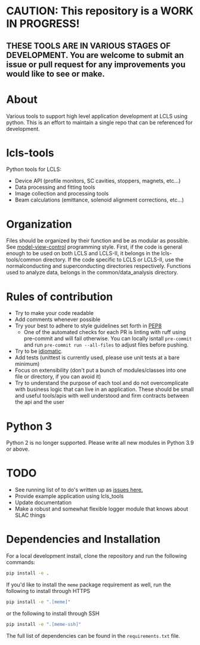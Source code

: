 # CAUTION: This repository is a WORK IN PROGRESS!
## THESE TOOLS ARE IN VARIOUS STAGES OF DEVELOPMENT. You are welcome to submit an issue or pull request for any improvements you would like to see or make.

# About
Various tools to support high level application development at LCLS using python.  This is an effort to maintain a single repo that can be referenced for development.

# lcls-tools
Python tools for LCLS:
* Device API (profile monitors, SC cavities, stoppers, magnets, etc...)
* Data processing and fitting tools
* Image collection and processing tools
* Beam calculations (emittance, solenoid alignment corrections, etc...)

# Organization
Files should be organized by their function and be as modular as possible. See [model-view-control](https://www.codecademy.com/article/mvc) programming style.
First, if the code is general enough to be used on both LCLS and LCLS-II, it belongs in the lcls-tools/common directory.
If the code specific to LCLS or LCLS-II, use the normalconducting and superconducting directories respectively.
Functions used to analyze data, belongs in the common/data_analysis directory.

# Rules of contribution
* Try to make your code readable
* Add comments whenever possible
* Try your best to adhere to style guidelines set forth in [PEP8](https://www.python.org/dev/peps/pep-0008/)
  * One of the automated checks for each PR is linting with ruff using pre-commit and will fail otherwise. You can locally isntall `pre-commit` and run `pre-commit run --all-files` to adjust files before pushing.
* Try to be [idiomatic](https://docs.python-guide.org/writing/style).
* Add tests (unittest is currently used, please use unit tests at a bare minimum)
* Focus on extensibility (don't put a bunch of modules/classes into one file or directory, if you can avoid it)
* Try to understand the purpose of each tool and do not overcomplicate with business logic that can live in an application. These should be small and useful tools/apis with well understood and firm contracts between the api and the user

# Python 3
Python 2 is no longer supported. Please write all new modules in Python 3.9 or above.

# TODO
* See running list of to do's written up as [issues here.](https://github.com/slaclab/lcls-tools/issues)
* Provide example application using lcls_tools
* Update documentation
* Make a robust and somewhat flexible logger module that knows about SLAC things

# Dependencies and Installation

For a local development install, clone the repository and run the following commands:
```bash
pip install -e .
```

If you'd like to install the `meme` package requirement as well, run the following to install through HTTPS
```bash
pip install -e ".[meme]"
```

or the following to install through SSH
```bash
pip install -e ".[meme-ssh]"
```

The full list of dependencies can be found in the `requirements.txt` file.
